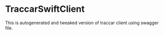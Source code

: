 # TraccarSwiftClient

This is autogenerated and tweaked version of traccar client using swagger file.
